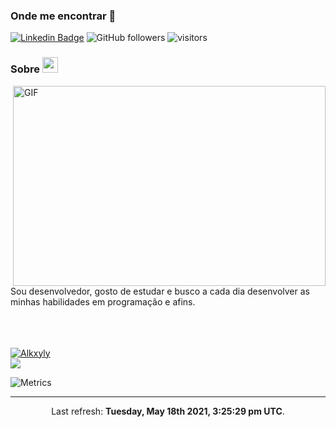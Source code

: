 ### Onde me encontrar 👋
[![Linkedin Badge](https://img.shields.io/badge/-Alkxyly-blue?style=flat-square&logo=Linkedin&logoColor=white&link=https://www.linkedin.com/in/alkxyly-samyr-8a75554a/)](https://www.linkedin.com/in/alkxyly-samyr-8a75554a/)
![GitHub followers](https://img.shields.io/github/followers/alkxyly?style=social)
![visitors](https://visitor-badge-reloaded.herokuapp.com/badge?page_id=alkxyly&color=00cf00)



### Sobre  <img src="https://media.giphy.com/media/hvRJCLFzcasrR4ia7z/giphy.gif" width="25px">

<img align="right" alt="GIF" src="https://github.com/abhisheknaiidu/abhisheknaiidu/raw/master/code.gif?raw=true" width="500" height="320" />



Sou desenvolvedor, gosto de estudar e busco a cada dia desenvolver as minhas habilidades em programação e afins.
<br/>

<br/>
<br/>
<br/>
  <a href="https://github.com/alkxyly">
  <img align="center" src="https://github-readme-stats.vercel.app/api?username=alkxyly&show_icons=true&theme=gotham&&count_private=true" alt="Alkxyly" />
</a>
</br>
  <a href="https://github.com/alkxyly"> 
  <img align="center" src="https://github-readme-stats.vercel.app/api/top-langs/?username=alkxyly&show_icons=true&theme=gotham&layout=compact">
</a>


![Metrics](https://metrics.lecoq.io/alkxyly?template=classic&followup=1&followup.sections=repositories&config.timezone=America%2FBelem)






------------
<p align="center">Last refresh: <b>Tuesday, May 18th 2021, 3:25:29 pm UTC</b>. </p>


<!--
**alkxyly/alkxyly** is a ✨ _special_ ✨ repository because its `README.md` (this file) appears on your GitHub profile.

Here are some ideas to get you started:

- 🔭 I’m currently working on ...
- 🌱 I’m currently learning ...
- 👯 I’m looking to collaborate on ...
- 🤔 I’m looking for help with ...
- 💬 Ask me about ...
- 📫 How to reach me: ...
- 😄 Pronouns: ...
- ⚡ Fun fact: ...
-->
